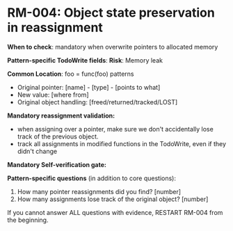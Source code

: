 # RM-004: Object state preservation in reassignment

**When to check**: mandatory when overwrite pointers to allocated memory

**Pattern-specific TodoWrite fields**:
**Risk**: Memory leak

**Common Location**: foo = func(foo) patterns


- Original pointer: [name] - [type] - [points to what]
- New value: [where from]
- Original object handling: [freed/returned/tracked/LOST]

**Mandatory reassignment validation:**
- when assigning over a pointer, make sure we don't accidentally
lose track of the previous object.
- track all assignments in modified functions in the TodoWrite, even if they didn't change

**Mandatory Self-verification gate:**

**Pattern-specific questions** (in addition to core questions):
  1. How many pointer reassignments did you find? [number]
  2. How many assignments lose track of the original object? [number]

If you cannot answer ALL questions with evidence, RESTART RM-004 from the beginning.
